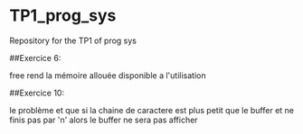 # TP1_prog_sys
Repository for the TP1 of prog sys



##Exercice 6:

free rend la mémoire allouée disponible a l'utilisation


##Exercice 10:

le problème et que si la chaine de caractere est plus petit que le buffer et ne finis pas par 'n' alors le buffer ne sera pas afficher

